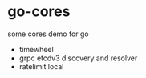 # go-cores
some cores demo for go

- timewheel
- grpc etcdv3 discovery and resolver
- ratelimit local
